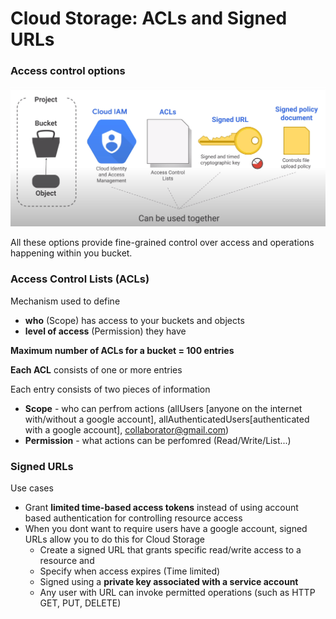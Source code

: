 # Cloud Storage: ACLs and Signed URLs

### Access control options
<img src="https://github.com/paulowe/gcp/blob/main/captures/Capture%209.PNG" />

All these options provide fine-grained control over access and operations happening within you bucket.

### Access Control Lists (ACLs)

Mechanism used to define 
- **who** (Scope) has access to your buckets and objects
- **level of access** (Permission) they have

**Maximum number of ACLs for a bucket = 100 entries**

**Each ACL** consists of one or more entries

Each entry consists of two pieces of information
- **Scope** - who can perfrom actions (allUsers [anyone on the internet with/without a google account], allAuthenticatedUsers[authenticated with a google account], collaborator@gmail.com)
- **Permission** -  what actions can be perfomred (Read/Write/List...) 

### Signed URLs
Use cases
- Grant **limited time-based access tokens** instead of using account based authentication for controlling resource access
- When you dont want to require users have a google account, signed URLs allow you to do this for Cloud Storage
    - Create a signed URL that grants specific read/write access to a resource and
    - Specify when access expires (Time limited)
    - Signed using a **private key associated with a service account**
    - Any user with URL can invoke permitted operations (such as HTTP GET, PUT, DELETE)
    
